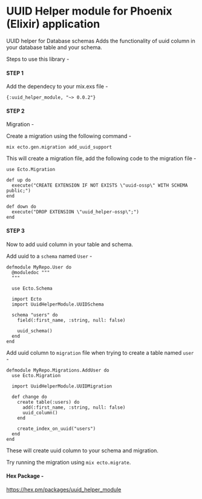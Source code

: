 # UUID Helper module for Phoenix (Elixir) application
UUID helper for Database schemas
Adds the functionality of uuid column in your database table and your schema.

Steps to use this library -

#### STEP 1

Add the dependecy to your mix.exs file -

`{:uuid_helper_module, "~> 0.0.2"}`

#### STEP 2

Migration -

Create a migration using the following command -

`mix ecto.gen.migration add_uuid_support`

This will create a migration file, add the following code to the migration file -

```
use Ecto.Migration

def up do
  execute("CREATE EXTENSION IF NOT EXISTS \"uuid-ossp\" WITH SCHEMA public;")
end

def down do
  execute("DROP EXTENSION \"uuid_helper-ossp\";")
end
```

#### STEP 3

Now to add uuid column in your table and schema.

Add uuid to a `schema` named `User` -

```
defmodule MyRepo.User do
  @moduledoc """
  """

  use Ecto.Schema

  import Ecto
  import UuidHelperModule.UUIDSchema

  schema "users" do
    field(:first_name, :string, null: false)

    uuid_schema()
  end
end
```

Add uuid column to `migration` file when trying to create a table named `user` -

```
defmodule MyRepo.Migrations.AddUser do
  use Ecto.Migration

  import UuidHelperModule.UUIDMigration

  def change do
    create table(:users) do
      add(:first_name, :string, null: false)
      uuid_column()
    end

    create_index_on_uuid("users")
  end
end

```

These will create uuid column to your schema and migration.

Try running the migration using `mix ecto.migrate`.

#### Hex Package -
https://hex.pm/packages/uuid_helper_module
